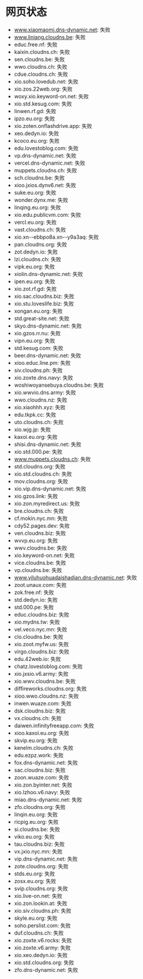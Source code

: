 # 网页状态
- www.xiaomaomi.dns-dynamic.net: 失败
- www.liniang.cloudns.be: 失败
- educ.free.nf: 失败
- kaixin.cloudns.ch: 失败
- sen.cloudns.be: 失败
- wwo.cloudns.ch: 失败
- cdue.cloudns.ch: 失败
- xio.soho.lovedub.net: 失败
- xio.zos.22web.org: 失败
- woxy.xio.keyword-on.net: 失败
- xio.std.kesug.com: 失败
- linwen.rf.gd: 失败
- ipzo.eu.org: 失败
- xio.zoten.onflashdrive.app: 失败
- xeo.dedyn.io: 失败
- kcoco.eu.org: 失败
- edu.lovestoblog.com: 失败
- vp.dns-dynamic.net: 失败
- vercel.dns-dynamic.net: 失败
- muppets.cloudns.ch: 失败
- sch.cloudns.be: 失败
- xioo.jxios.dynv6.net: 失败
- suke.eu.org: 失败
- wonder.dynx.me: 失败
- linqing.eu.org: 失败
- xio.edu.publicvm.com: 失败
- vercl.eu.org: 失败
- vast.cloudns.ch: 失败
- xio.xn--ebbpo8a.xn--y9a3aq: 失败
- pan.cloudns.org: 失败
- zot.dedyn.io: 失败
- lzi.cloudns.ch: 失败
- vipk.eu.org: 失败
- xiolin.dns-dynamic.net: 失败
- ipen.eu.org: 失败
- xio.zot.rf.gd: 失败
- xio.sac.cloudns.biz: 失败
- xio.stu.loveslife.biz: 失败
- xongan.eu.org: 失败
- std.great-site.net: 失败
- skyo.dns-dynamic.net: 失败
- xio.gzos.rr.nu: 失败
- vipn.eu.org: 失败
- std.kesug.com: 失败
- beer.dns-dynamic.net: 失败
- xioo.educ.line.pm: 失败
- siv.cloudns.ph: 失败
- xio.zoxte.dns.navy: 失败
- woshiwoyansebuya.cloudns.be: 失败
- xio.wwvio.dns.army: 失败
- wwo.cloudns.nz: 失败
- xio.xiaohhh.xyz: 失败
- edu.tkpk.cc: 失败
- uto.cloudns.ch: 失败
- xio.wjg.jp: 失败
- kaxoi.eu.org: 失败
- shisi.dns-dynamic.net: 失败
- xio.std.000.pe: 失败
- www.muppets.cloudns.ch: 失败
- std.cloudns.org: 失败
- xio.std.cloudns.ch: 失败
- mov.cloudns.org: 失败
- xio.vip.dns-dynamic.net: 失败
- xio.gzos.link: 失败
- xio.zon.myredirect.us: 失败
- bre.cloudns.ch: 失败
- cf.mokin.nyc.mn: 失败
- cdy52.pages.dev: 失败
- ven.cloudns.biz: 失败
- wvvp.eu.org: 失败
- wwv.cloudns.be: 失败
- xio.keyword-on.net: 失败
- vice.cloudns.be: 失败
- vp.cloudns.be: 失败
- www.yiluhuohuadaishadian.dns-dynamic.net: 失败
- zoot.unaux.com: 失败
- zok.free.nf: 失败
- std.dedyn.io: 失败
- std.000.pe: 失败
- educ.cloudns.biz: 失败
- xio.mydns.tw: 失败
- vel.veco.nyc.mn: 失败
- clo.cloudns.be: 失败
- xio.zoot.myfw.us: 失败
- virgo.cloudns.biz: 失败
- edu.42web.io: 失败
- chatz.lovestoblog.com: 失败
- xio.jxsio.v6.army: 失败
- xio.wwv.cloudns.be: 失败
- diffireworks.cloudns.org: 失败
- xioo.wwo.cloudns.nz: 失败
- inwen.wuaze.com: 失败
- dsk.cloudns.biz: 失败
- vx.cloudns.ch: 失败
- daiwen.infinityfreeapp.com: 失败
- xioo.kaxoi.eu.org: 失败
- skvip.eu.org: 失败
- kenelm.cloudns.ch: 失败
- edu.ezpz.work: 失败
- fox.dns-dynamic.net: 失败
- sac.cloudns.biz: 失败
- zoon.wuaze.com: 失败
- xio.zon.byinter.net: 失败
- xio.lzhoo.v6.navy: 失败
- miao.dns-dynamic.net: 失败
- zfo.cloudns.org: 失败
- linqin.eu.org: 失败
- ricpig.eu.org: 失败
- si.cloudns.be: 失败
- viko.eu.org: 失败
- tau.cloudns.biz: 失败
- vx.jxio.nyc.mn: 失败
- vip.dns-dynamic.net: 失败
- zote.cloudns.org: 失败
- stds.eu.org: 失败
- zosx.eu.org: 失败
- svip.cloudns.org: 失败
- xio.live-on.net: 失败
- xio.zon.lookin.at: 失败
- xio.siv.cloudns.ph: 失败
- skyle.eu.org: 失败
- soho.perslist.com: 失败
- duf.cloudns.ch: 失败
- xio.zoxte.v6.rocks: 失败
- xio.zoxte.v6.army: 失败
- xio.xeo.dedyn.io: 失败
- xio.std.cloudns.org: 失败
- zfo.dns-dynamic.net: 失败
